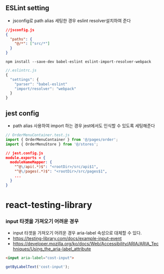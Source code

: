 ## ESLint setting
- jsconfig로 path alias 세팅한 경우 eslint resolver설치하여 준다
```json
//jsconfig.js
{
  "paths": {
    "@/*": ["src/*"]
  }
}
```
```
npm install --save-dev babel-eslint eslint-import-resolver-webpack
```
```javascript
//.eslintrc.js
{
  "settings": {
    "parser": "babel-eslint"
    "import/resolver": "webpack"
  }
}
```


## jest config
- path alias 사용하여 import 하는 경우 jest에서도 인식할 수 있도록 세팅해준다
```javascript
// OrderMenuContainer.test.js
import { OrderMenuContainer } from '@/pages/order';
import { OrderMenuStore } from '@/stores';
```
```json
// jest.config.js
module.exports = {
  moduleNameMapper: {
    "^@\/api(.*)$": "<rootDir>/src/api$1",
    "^@\/pages(.*)$": "<rootDir>/src/pages$1",
    ...
  }
} 
```

# react-testing-library
### input 타겟을 가져오기 어려운 경우
- input 타겟을 가져오기 어려운 경우 aria-label 속성으로 대체할 수 있다.
- https://testing-library.com/docs/example-input-event
- https://developer.mozilla.org/ko/docs/Web/Accessibility/ARIA/ARIA_Techniques/Using_the_aria-label_attribute
```html
<input aria-label="cost-input">
```
```javascript
getByLabelText('cost-input');
```
